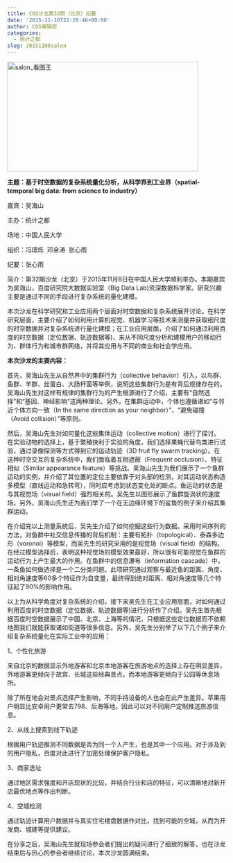 ```yaml
---
title: COS沙龙第32期（北京）纪要
date: '2015-11-10T22:26:46+00:00'
author: COS编辑部
categories:
  - 统计之都
slug: 20151108salon
---
```


[<img class="aligncenter size-full wp-image-11571" src="https://cos.name/wp-content/uploads/2015/11/salon_看图王.jpg" alt="salon_看图王" width="440" height="253" srcset="https://cos.name/wp-content/uploads/2015/11/salon_看图王.jpg 440w, https://cos.name/wp-content/uploads/2015/11/salon_看图王-300x173.jpg 300w" sizes="(max-width: 440px) 100vw, 440px" />](https://cos.name/wp-content/uploads/2015/11/salon_看图王.jpg)

**主题：基于时空数据的复杂系统量化分析，从科学界到工业界（spatial-temporal big data: from science to industry）**

嘉宾：吴海山

主办：统计之都

场地：中国人民大学

组织：冯璟烁  邓金涛  张心雨

纪要：张心雨

<!--more-->

简介：第32期沙龙（北京）于2015年11月8日在中国人民大学顺利举办。本期嘉宾为吴海山，百度研究院大数据实验室（Big Data Lab)资深数据科学家。研究兴趣主要是通过不同的手段进行复杂系统的量化建模。

本次沙龙在科学研究和工业应用两个层面对时空数据和复杂系统展开讨论。在科学研究层面，主要介绍了如何利用计算机视觉、机器学习等技术来测量并获取细尺度的时空数据并对复杂系统进行量化建模；在工业应用层面，介绍了如何通过利用百度的时空数据（定位数据、轨迹数据等)，来从不同尺度分析和建模用户的移动行为、群体行为和城市群网络，并将其应用与不同的商业和社会学应用。

**本次沙龙的主要内容：**

首先，吴海山先生从自然界中的集群行为（collective behavior）引入，以鸟群、鱼群、羊群、丝蛋白、大肠杆菌等举例，说明这些集群行为是有背后规律存在的。吴海山先生对这样有规律的集群行为的产生根源进行了介绍，主要有“自然选择”和“基因、神经影响”这两种理论。另外，在集群运动中，个体也遵循诸如“与邻近个体方向一致（In the same direction as your neighbor）”、“避免碰撞（Avoid collision）”等原则。

然后，吴海山先生对如何量化这些集体运动（collective motion）进行了探讨。在实验动物的选择上，基于繁殖快利于实验的角度，我们选择果蝇代替鸟类进行试验，通过录像探测等方式得到它的运动轨迹（3D fruit fly swarm tracking）。在这种时空交互的复杂系统中，我们面临着互相遮蔽（Frequent occlusion）、特征相似（Similar appearance feature）等挑战。吴海山先生为我们展示了一个鱼群运动的实例，并介绍了其位置的定位主要依靠于对头部的检测，对其运动状态构造多模型（直线运动和急转弯），同时应考虑到状态变化处的断点。鱼运动的状态是与其视觉场（visual field）强烈相关的。吴先生以图形展示了鱼群旋涡状的速度场。另外，吴海山先生还为我们举了一个在无边缘环境下的鲨鱼的例子来介绍其集群运动。

在介绍完以上测量系统后，吴先生介绍了如何挖掘这些行为数据。采用时间序列的方法，对鱼群中社交信息传播的背后机制：主要有拓扑（topological）、泰森多边形（voronoi）等模型，而吴先生的研究采用的是视觉场（visual field）的结构。在经过模型选择后，表明这种视觉场的模型效果最好，所以很有可能视觉在鱼群的运动行为上产生最大的作用。在鱼群中的信息瀑布（information cascade）中，一条鱼如何做选择是一个二分类问题。此项研究通过观察与最近鱼的距离、角度、相对角速度等60多个特征作为自变量，最终得到绝对距离、相对角速度等几个特征起了90%的影响作用。

以上为从科学角度对复杂系统的介绍。接下来吴先生在工业应用层面，对如何通过利用百度的时空数据（定位数据、轨迹数据等)进行分析作了介绍。吴先生首先根据百度时空数据展示了中国、北京、上海等的情况，只根据这些定位数据而不依赖地图我们就能获取诸如街道等很多信息。另外，吴先生分别举了以下几个例子来介绍复杂系统量化在实际工业中的应用：

1、个性化旅游

来自北京的数据显示外地游客和北京本地游客在旅游地点的选择上存在明显差异，外地游客更倾向于故宫、长城这些经典景点，而本地游客更倾向于公园等休息场所。

除了所在地会对景点选择产生影响，不同手持设备的人也会在此产生差异。苹果用户明显比安卓用户更常去798、后海等地。因此可以对不同用户定制推送旅游信息。

2、从线上搜索到线下轨迹

根据用户轨迹推测不同数据是否为同一个人产生，也是其中一个应用。对于涉及到的用户隐私，百度对此进行了加密处理保护客户隐私。

3、商家选址

通过地区需求强度和开店现状的比较，并结合行业和店的特征，可以清晰地对新开店最优地点等作出判断。

4、空城检测

通过轨迹计算用户数据并与真实住宅楼盘数据作对比，找到可能的空城，从而为开发商、城建等提供建议。

在分享之后，吴海山先生就现场参会者们提出的疑问进行了细致的解答，也在沙龙结束后与热心的参会者继续讨论，本次沙龙圆满结束。
